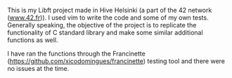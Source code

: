 This is my Libft project made in Hive Helsinki (a part of the 42 network (www.42.fr)). I used vim to write the code and some of my own tests. Generally speaking, the objective of the project is to replicate the functionality of C standard library and make some similar additional functions as well. 

I have ran the functions through the Francinette (https://github.com/xicodomingues/francinette) testing tool and there were no issues at the time.

